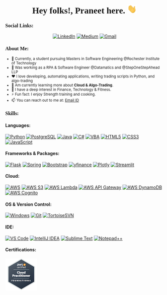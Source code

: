 <h1 align="center" style="font-family: Cambria;">
  <b>Hey folks!, Praneet here.</b>
  <img src="Hi.gif" width="30px">
</h1>
<h3 style="font-family: Cambria; font-size: 16px">Social Links:</h3>
<p align="center">
  <a href="https://www.linkedin.com/in/praneet-naik-2000/" target="_blank"><img src="https://img.shields.io/badge/LinkedIn-0077B5?style=for-the-badge&logo=linkedin&logoColor=white" alt="LinkedIn"></a>
  <a href="https://medium.com/@naikpraneet44" target="_blank"><img src="https://img.shields.io/badge/Medium-12100E?style=for-the-badge&logo=medium&logoColor=white" alt="Medium"></a>
  <a href="mailto:pn3270rit.g.edu"><img src="https://img.shields.io/badge/Gmail-D14836?style=for-the-badge&logo=gmail&logoColor=white" alt="Gmail"></a>
</p>
<div>
    <h3 style="font-family: Cambria; font-size: 16px;">About Me:</h3>
    <small>
      <ul>
        <li>💼 Currently, a student pursuing Masters in Software Engineering @Rochester Institute of Technology</li>
        <li>💙 Was working as a RPA & Software Engineer @Datamatics and @StepOneStepAhead LLP</li>
        <li>❤️ I love developing, automating applications, writing trading scripts in Python, and algo-trading</li>
        <li>🔭 Am currently learning more about <b>Cloud & Algo-Trading</b>.</li>
        <li>🌱 I have a deep interest in Finance, Technology & Fitness.</li>
        <li>⚡ Fun fact: I enjoy Strength training and cooking.</li>
        <li>📫 You can reach out to me at: <a href="pn3270@rit.edu">Email ID</a></li>
      </ul>
    </small>
  </div>
<h3 style="font-family: Cambria; font-size: 16px;">Skills:</h3>
<h4>Languages:</h4>
<p align="left"> 

  <a href="#" target="_blank"><img src="https://img.shields.io/badge/Python-3776AB?style=for-the-badge&logo=python&logoColor=white" alt="Python"></a>
  <a href="#" target="_blank"><img src="https://img.shields.io/badge/PostgreSQL-316192?style=for-the-badge&logo=postgresql&logoColor=white" alt="PostgreSQL"></a>
  <a href="#" target="_blank"><img src="https://img.shields.io/badge/Java-007396?style=for-the-badge&logo=java&logoColor=white" alt="Java"></a>
  <a href="#" target="_blank"><img src="https://img.shields.io/badge/C%23-239120?style=for-the-badge&logo=c-sharp&logoColor=white" alt="C#"></a>
  <a href="#" target="_blank"><img src="https://img.shields.io/badge/VBA-86734C?style=for-the-badge&logo=visual-studio-code&logoColor=white" alt="VBA"></a>
  <a href="#" target="_blank"><img src="https://img.shields.io/badge/HTML5-E34F26?style=for-the-badge&logo=html5&logoColor=white" alt="HTML5"></a>
  <a href="#" target="_blank"><img src="https://img.shields.io/badge/CSS3-1572B6?style=for-the-badge&logo=css3&logoColor=white" alt="CSS3"></a>
  <a href="#" target="_blank"><img src="https://img.shields.io/badge/JavaScript-F7DF1E?style=for-the-badge&logo=javascript&logoColor=black" alt="JavaScript"></a>
</p>
<h4>Frameworks & Packages:</h4>
<p align="left"> 
<a href="#" target="_blank"><img src="https://img.shields.io/badge/Flask-000000?style=for-the-badge&logo=flask&logoColor=white" alt="Flask"></a>
  <a href="#" target="_blank"><img src="https://img.shields.io/badge/Spring-6DB33F?style=for-the-badge&logo=spring&logoColor=white" alt="Spring"></a>
  <a href="#" target="_blank"><img src="https://img.shields.io/badge/Bootstrap-563D7C?style=for-the-badge&logo=bootstrap&logoColor=white" alt="Bootstrap"></a>
  <a href="#" target="_blank"><img src="https://img.shields.io/badge/yfinance-0052CC?style=for-the-badge&logo=yahoo&logoColor=white" alt="yfinance"></a>
  <a href="#" target="_blank"><img src="https://img.shields.io/badge/Plotly-239120?style=for-the-badge&logo=plotly&logoColor=white" alt="Plotly"></a>
  <a href="#" target="_blank"><img src="https://img.shields.io/badge/Streamlit-FF4B4B?style=for-the-badge&logo=streamlit&logoColor=white" alt="Streamlit"></a>
</p>
<h4>Cloud:</h4>
<p align="left"> 
  <a href="#" target="_blank"><img src="https://img.shields.io/badge/AWS-232F3E?style=for-the-badge&logo=amazon-aws&logoColor=white" alt="AWS"></a>
  <a href="#" target="_blank"><img src="https://img.shields.io/badge/AWS%20S3-569A31?style=for-the-badge&logo=amazon-s3&logoColor=white" alt="AWS S3"></a>
  <a href="#" target="_blank"><img src="https://img.shields.io/badge/AWS%20Lambda-FF9900?style=for-the-badge&logo=amazon&logoColor=white" alt="AWS Lambda"></a>
  <a href="#" target="_blank"><img src="https://img.shields.io/badge/AWS%20API%20Gateway-3DDC84?style=for-the-badge&logo=amazon-api-gateway&logoColor=white" alt="AWS API Gateway"></a>
  <a href="#" target="_blank"><img src="https://img.shields.io/badge/AWS%20DynamoDB-4053D6?style=for-the-badge&logo=amazon-dynamodb&logoColor=white" alt="AWS DynamoDB"></a>
  <a href="#" target="_blank"><img src="https://img.shields.io/badge/AWS%20Cognito-232F3E?style=for-the-badge&logo=amazon-cognito&logoColor=white" alt="AWS Cognito"></a>
</p>
<h4>OS &  Version Control:</h4>
<p align="left"> 
 <a href="#" target="_blank"><img src="https://img.shields.io/badge/Windows-0078D6?style=for-the-badge&logo=windows&logoColor=white" alt="Windows"></a>
  <a href="#" target="_blank"><img src="https://img.shields.io/badge/Git-F05032?style=for-the-badge&logo=git&logoColor=white" alt="Git"></a>
  <a href="#" target="_blank"><img src="https://img.shields.io/badge/TortoiseSVN-678C98?style=for-the-badge&logo=Subversion&logoColor=white" alt="TortoiseSVN"></a>
</p>
<h4>IDE: </h4>
<p align="left"> 
<a href="#" target="_blank"><img src="https://img.shields.io/badge/VS%20Code-007ACC?style=for-the-badge&logo=visual-studio-code&logoColor=white" alt="VS Code"></a>
  <a href="#" target="_blank"><img src="https://img.shields.io/badge/IntelliJ%20IDEA-000000?style=for-the-badge&logo=intellij-idea&logoColor=white" alt="IntelliJ IDEA"></a>
  <a href="#" target="_blank"><img src="https://img.shields.io/badge/Sublime%20Text-FF9800?style=for-the-badge&logo=sublime-text&logoColor=white" alt="Sublime Text"></a>
  <a href="#" target="_blank"><img src="https://img.shields.io/badge/Notepad++-90E59A?style=for-the-badge&logo=notepad%2B%2B&logoColor=white" alt="Notepad++"></a>
  </p>
<h4>Certifications: </h4>
<p align="left">
  <a href="https://example.com"><img src="aws-certified-cloud-practitioner.png" alt="Description of the image"></a>
</p>

